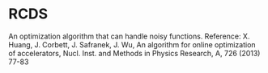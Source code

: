 # RCDS
An optimization algorithm that can handle noisy functions. 
Reference: X. Huang, J. Corbett, J. Safranek, J. Wu, An algorithm for online optimization of accelerators, Nucl. Inst. and Methods in Physics Research, A, 726 (2013) 77-83
